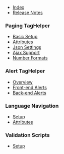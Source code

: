 - [Index][1]
- [Release Notes](https://github.com/LazZiya/TagHelpers/releases)

### Paging TagHelper
- [Basic Setup][2]
- [Attributes][3]
- [Json Settings][4]
- [Ajax Support][5]
- [Number Formats][6]

### Alert TagHelper
- [Overview][7]
- [Front-end Alerts][8]
- [Back-end Alerts][9]

### Language Navigation
- [Setup][10]
- [Attributes][11]

### Validation Scripts
- [Setup][12]

[1]:../LazZiya.TagHelpers/index.md
[2]:../LazZiya.TagHelpers/paging-tagHelper-basic-setup.md
[3]:../LazZiya.TagHelpers/paging-tagHelper-attributes.md
[4]:../LazZiya.TagHelpers/Paging-tagHelper-Json-Settings.md
[5]:../LazZiya.TagHelpers/paging-tagHelper-ajax-support.md
[6]:../LazZiya.TagHelpers/paging-tagHelper-number-formats
[7]:../LazZiya.TagHelpers/alert-tagHelper-overview.md
[8]:../LazZiya.TagHelpers/alerts-tagHelper-front-end-alerts.md
[9]:../LazZiya.TagHelpers/alerts-tagHelper-back-end-alerts.md
[10]:../LazZiya.TagHelpers/languagenav-tagHelper-setup.md
[11]:../LazZiya.TagHelpers/languageNav-tagHelper-attributes.md
[12]:../LazZiya.TagHelpers/localizationvalidationscripts-tagHelper-setup.md